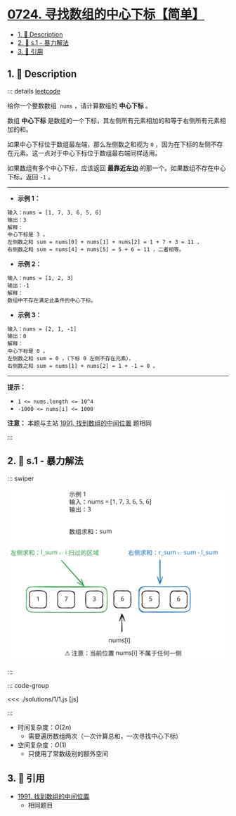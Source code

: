 # [0724. 寻找数组的中心下标【简单】](https://github.com/tnotesjs/TNotes.leetcode/tree/main/notes/0724.%20%E5%AF%BB%E6%89%BE%E6%95%B0%E7%BB%84%E7%9A%84%E4%B8%AD%E5%BF%83%E4%B8%8B%E6%A0%87%E3%80%90%E7%AE%80%E5%8D%95%E3%80%91)

<!-- region:toc -->

- [1. 📝 Description](#1--description)
- [2. 🎯 s.1 - 暴力解法](#2--s1---暴力解法)
- [3. 🔗 引用](#3--引用)

<!-- endregion:toc -->

## 1. 📝 Description

::: details [leetcode](https://leetcode.cn/problems/find-pivot-index/)

给你一个整数数组  `nums` ，请计算数组的 **中心下标** 。

数组 **中心下标** 是数组的一个下标，其左侧所有元素相加的和等于右侧所有元素相加的和。

如果中心下标位于数组最左端，那么左侧数之和视为 `0` ，因为在下标的左侧不存在元素。这一点对于中心下标位于数组最右端同样适用。

如果数组有多个中心下标，应该返回 **最靠近左边** 的那一个。如果数组不存在中心下标，返回 `-1` 。

---

- **示例 1：**

```txt
输入：nums = [1, 7, 3, 6, 5, 6]
输出：3
解释：
中心下标是 3 。
左侧数之和 sum = nums[0] + nums[1] + nums[2] = 1 + 7 + 3 = 11 ，
右侧数之和 sum = nums[4] + nums[5] = 5 + 6 = 11 ，二者相等。
```

- **示例 2：**

```txt
输入：nums = [1, 2, 3]
输出：-1
解释：
数组中不存在满足此条件的中心下标。
```

- **示例 3：**

```txt
输入：nums = [2, 1, -1]
输出：0
解释：
中心下标是 0 。
左侧数之和 sum = 0 ，（下标 0 左侧不存在元素），
右侧数之和 sum = nums[1] + nums[2] = 1 + -1 = 0 。
```

---

**提示：**

- `1 <= nums.length <= 10^4`
- `-1000 <= nums[i] <= 1000`

**注意：** 本题与主站 [1991. 找到数组的中间位置][1] 题相同

:::

## 2. 🎯 s.1 - 暴力解法

::: swiper

![暴力解法](./assets/1.svg)

:::

::: code-group

<<< ./solutions/1/1.js [js]

:::

- 时间复杂度：$O(2n)$
  - 需要遍历数组两次（一次计算总和，一次寻找中心下标）
- 空间复杂度：$O(1)$
  - 只使用了常数级别的额外空间

## 3. 🔗 引用

- [1991. 找到数组的中间位置][1]
  - 相同题目

[1]: https://leetcode-cn.com/problems/find-the-middle-index-in-array/
